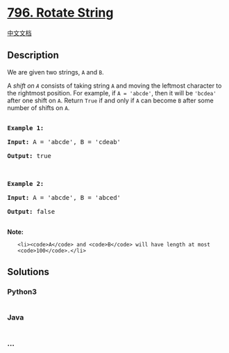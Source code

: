 # [796. Rotate String](https://leetcode.com/problems/rotate-string)

[中文文档](/solution/0700-0799/0796.Rotate%20String/README.md)

## Description

<p>We are given two strings, <code>A</code> and <code>B</code>.</p>

<p>A <em>shift on <code>A</code></em> consists of taking string <code>A</code> and moving the leftmost character to the rightmost position. For example, if <code>A = &#39;abcde&#39;</code>, then it will be <code>&#39;bcdea&#39;</code> after one shift on <code>A</code>. Return <code>True</code> if and only if <code>A</code> can become <code>B</code> after some number of shifts on <code>A</code>.</p>

<pre>
<strong>Example 1:</strong>
<strong>Input:</strong> A = &#39;abcde&#39;, B = &#39;cdeab&#39;
<strong>Output:</strong> true

<strong>Example 2:</strong>
<strong>Input:</strong> A = &#39;abcde&#39;, B = &#39;abced&#39;
<strong>Output:</strong> false
</pre>

<p><strong>Note:</strong></p>

<ul>
	<li><code>A</code> and <code>B</code> will have length at most <code>100</code>.</li>
</ul>


## Solutions

<!-- tabs:start -->

### **Python3**

```python

```

### **Java**

```java

```

### **...**

```

```

<!-- tabs:end -->
